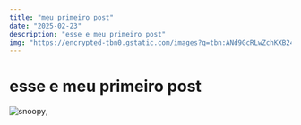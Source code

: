 ```yaml
---
title: "meu primeiro post"
date: "2025-02-23"
description: "esse e meu primeiro post"
img: "https://encrypted-tbn0.gstatic.com/images?q=tbn:ANd9GcRLwZchKXB240kOFytuhMU84zgYk8-Ln8WyJqmzsoKlhNRE8z8KU_dOA6L4&s=10"
---
```

# esse e meu primeiro post


![snoopy](https://encrypted-tbn0.gstatic.com/images?q=tbn:ANd9GcRLwZchKXB240kOFytuhMU84zgYk8-Ln8WyJqmzsoKlhNRE8z8KU_dOA6L4&s=10),